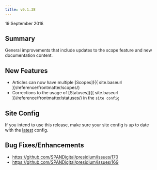 ```yaml
---
title: v0.1.38
---
```


19 September 2018

## Summary

General improvements that include updates to the scope feature and new documentation content.

## New Features

- Articles can now have multiple [Scopes]({{ site.baseurl }}/reference/frontmatter/scopes/)
- Corrections to the usage of [Statuses]({{ site.baseurl }}/reference/frontmatter/statuses/) in the `site config`

## Site Config

If you intend to use this release, make sure your site config is up to date with the [latest](https://github.com/SPANDigital/presidium-template/releases/tag/v0.1.38) config.

## Bug Fixes/Enhancements

- https://github.com/SPANDigital/presidium/issues/170
- https://github.com/SPANDigital/presidium/issues/169
